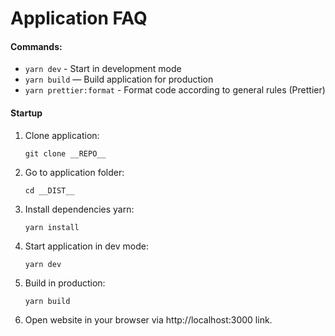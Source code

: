 # Application FAQ

#### Commands:

- `yarn dev` - Start in development mode
- `yarn build` — Build application for production
- `yarn prettier:format` - Format code according to general rules (Prettier)


#### Startup
1. Clone application:
   ```shell
   git clone __REPO__
   ```
2. Go to application folder:
   ```shell
   cd __DIST__
   ```
3. Install dependencies yarn:
   ```shell
   yarn install
   ```
4. Start application in dev mode:
   ```shell
   yarn dev
   ```
5. Build in production:
   ```shell
   yarn build
   ```
6. Open website in your browser via http://localhost:3000 link.
